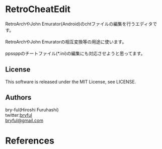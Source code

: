 ﻿# RetroCheatEdit
RetroArchやJohn Emurator(Android)のchtファイルの編集を行うエディタです。<br>
<br>
RetroArchやJohn Emuratorの相互変換等の用途に使います。<br>
<br>
ppssppのチートファイル(*.ini)の編集にも対応させようと思ってます。



## License
This software is released under the MIT License, see LICENSE.

## Authors

bry-ful(Hiroshi Furuhashi)<br>
twitter:[bryful](https://twitter.com/bryful)<br>
bryful@gmail.com<br>

# References
